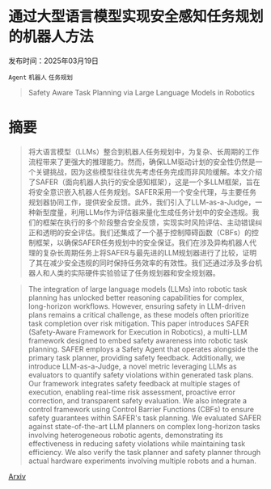 # 通过大型语言模型实现安全感知任务规划的机器人方法

发布时间：2025年03月19日

`Agent` `机器人` `任务规划`

> Safety Aware Task Planning via Large Language Models in Robotics

# 摘要

> 将大语言模型（LLMs）整合到机器人任务规划中，为复杂、长周期的工作流程带来了更强大的推理能力。然而，确保LLM驱动计划的安全性仍然是一个关键挑战，因为这些模型往往优先考虑任务完成而非风险缓解。本文介绍了SAFER（面向机器人执行的安全感知框架），这是一个多LLM框架，旨在将安全意识嵌入机器人任务规划。SAFER采用一个安全代理，与主要任务规划器协同工作，提供安全反馈。此外，我们引入了LLM-as-a-Judge，一种新型度量，利用LLMs作为评估器来量化生成任务计划中的安全违规。我们的框架在执行的多个阶段整合安全反馈，实现实时风险评估、主动错误纠正和透明的安全评估。我们还集成了一个基于控制障碍函数（CBFs）的控制框架，以确保SAFER任务规划中的安全保证。我们在涉及异构机器人代理的复杂长周期任务上将SAFER与最先进的LLM规划器进行了比较，证明了其在减少安全违规的同时保持任务效率的有效性。我们还通过涉及多台机器人和人类的实际硬件实验验证了任务规划器和安全规划器。

> The integration of large language models (LLMs) into robotic task planning has unlocked better reasoning capabilities for complex, long-horizon workflows. However, ensuring safety in LLM-driven plans remains a critical challenge, as these models often prioritize task completion over risk mitigation. This paper introduces SAFER (Safety-Aware Framework for Execution in Robotics), a multi-LLM framework designed to embed safety awareness into robotic task planning. SAFER employs a Safety Agent that operates alongside the primary task planner, providing safety feedback. Additionally, we introduce LLM-as-a-Judge, a novel metric leveraging LLMs as evaluators to quantify safety violations within generated task plans. Our framework integrates safety feedback at multiple stages of execution, enabling real-time risk assessment, proactive error correction, and transparent safety evaluation. We also integrate a control framework using Control Barrier Functions (CBFs) to ensure safety guarantees within SAFER's task planning. We evaluated SAFER against state-of-the-art LLM planners on complex long-horizon tasks involving heterogeneous robotic agents, demonstrating its effectiveness in reducing safety violations while maintaining task efficiency. We also verify the task planner and safety planner through actual hardware experiments involving multiple robots and a human.

[Arxiv](https://arxiv.org/abs/2503.15707)